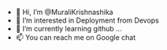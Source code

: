 - 👋 Hi, I’m @MuraliKrishnashika
- 👀 I’m interested in Deployment from Devops
- 🌱 I’m currently learning github ...
- 📫 You can reach me on Google chat

<!---
MuraliKrishnashika/MuraliKrishnashika is a ✨ special ✨ repository because its `README.md` (this file) appears on your GitHub profile.
You can click the Preview link to take a look at your changes.
--->

